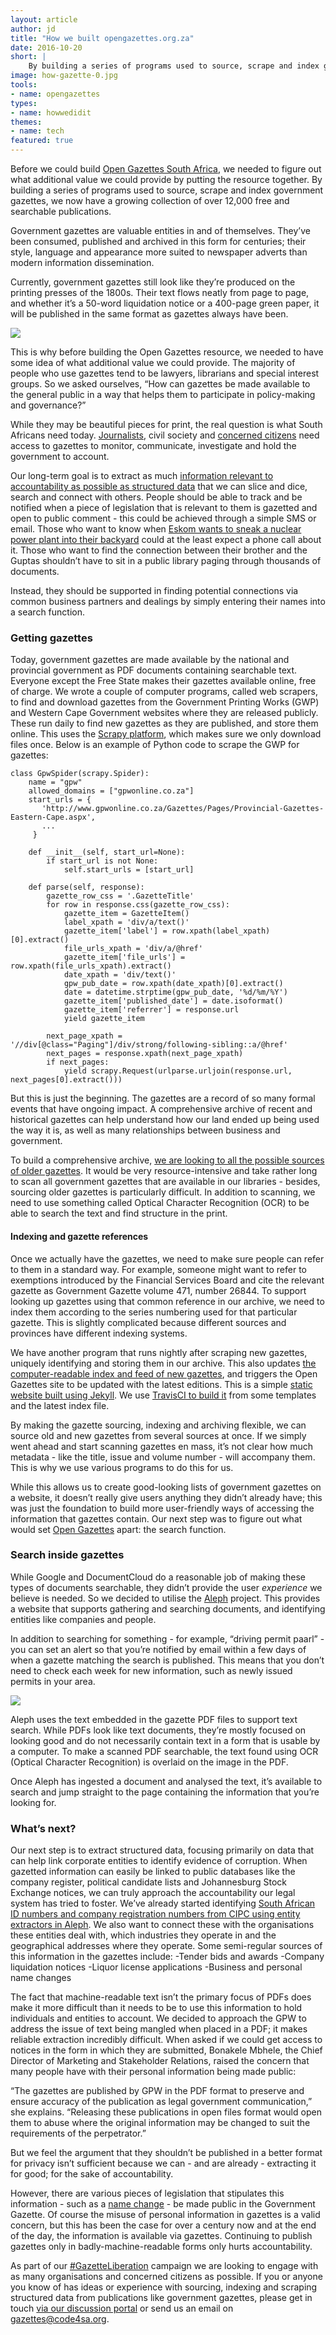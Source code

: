 ```yaml
---
layout: article
author: jd
title: "How we built opengazettes.org.za"
date: 2016-10-20
short: |
    By building a series of programs used to source, scrape and index government gazettes, we now have a growing collection of over 20,000 free and searchable publications.
image: how-gazette-0.jpg
tools:
- name: opengazettes
types:
- name: howwedidit
themes:
- name: tech
featured: true
---
```


Before we could build [Open Gazettes South Africa](http://opengazettes.org.za/), we needed to figure out what additional value we could provide by putting the resource together. By building a series of programs used to source, scrape and index government gazettes, we now have a growing collection of over 12,000 free and searchable publications.

Government gazettes are valuable entities in and of themselves. They’ve been consumed, published and archived in this form for centuries; their style, language and appearance more suited to newspaper adverts than modern information dissemination.

Currently, government gazettes still look like they’re produced on the printing presses of the 1800s. Their text flows neatly from page to page, and whether it’s a 50-word liquidation notice or a 400-page green paper, it will be published in the same format as gazettes always have been.

<img src="{{ site.baseurl }}/img/articles/how-gazette-1.jpg">

This is why before building the Open Gazettes resource, we needed to have some idea of what additional value we could provide. The majority of people who use gazettes tend to be lawyers, librarians and special interest groups. So we asked ourselves, “How can gazettes be made available to the general public in a way that helps them to participate in policy-making and governance?”

While they may be beautiful pieces for print, the real question is what South Africans need today. [Journalists](http://code4sa.org/2016/10/06/gazette-journalists.html), civil society and [concerned citizens](http://code4sa.org/2016/10/05/gazette-launch.html) need access to gazettes to monitor, communicate, investigate and hold the government to account.

Our long-term goal is to extract as much [information relevant to accountability as possible as structured data](http://discuss.codebridge.org.za/t/open-data-release-annoucements/32/3) that we can slice and dice, search and connect with others. People should be able to track and be notified when a piece of legislation that is relevant to them is gazetted and open to public comment - this could be achieved through a simple SMS or email. Those who want to know when [Eskom wants to sneak a nuclear power plant into their backyard](http://www.outa.co.za/nearly-missed-opportunity-for-public-to-comment-on-stealth-nuclear-gazette-2/) could at the least expect a phone call about it. Those who want to find the connection between their brother and the Guptas shouldn’t have to sit in a public library paging through thousands of documents.

Instead, they should be supported in finding potential connections via common business partners and dealings by simply entering their names into a search function.

### Getting gazettes
Today, government gazettes are made available by the national and provincial government as PDF documents containing searchable text. Everyone except the Free State makes their gazettes available online, free of charge. We wrote a couple of computer programs, called web scrapers, to find and download gazettes from the Government Printing Works (GWP) and Western Cape Government websites where they are released publicly. These run daily to find new gazettes as they are published, and store them online. This uses the [Scrapy platform](https://scrapy.org/), which makes sure we only download files once. Below is an example of Python code to scrape the GWP for gazettes:

```
class GpwSpider(scrapy.Spider):
    name = "gpw"
    allowed_domains = ["gpwonline.co.za"]
    start_urls = {
       'http://www.gpwonline.co.za/Gazettes/Pages/Provincial-Gazettes-Eastern-Cape.aspx',
       ...
     }

    def __init__(self, start_url=None):
        if start_url is not None:
            self.start_urls = [start_url]

    def parse(self, response):
        gazette_row_css = '.GazetteTitle'
        for row in response.css(gazette_row_css):
            gazette_item = GazetteItem()
            label_xpath = 'div/a/text()'
            gazette_item['label'] = row.xpath(label_xpath)[0].extract()
            file_urls_xpath = 'div/a/@href'
            gazette_item['file_urls'] = row.xpath(file_urls_xpath).extract()
            date_xpath = 'div/text()'
            gpw_pub_date = row.xpath(date_xpath)[0].extract()
            date = datetime.strptime(gpw_pub_date, '%d/%m/%Y')
            gazette_item['published_date'] = date.isoformat()
            gazette_item['referrer'] = response.url
            yield gazette_item

        next_page_xpath = '//div[@class="Paging"]/div/strong/following-sibling::a/@href'
        next_pages = response.xpath(next_page_xpath)
        if next_pages:
            yield scrapy.Request(urlparse.urljoin(response.url, next_pages[0].extract()))

```

But this is just the beginning. The gazettes are a record of so many formal events that have ongoing impact. A comprehensive archive of recent and historical gazettes can help understand how our land ended up being used the way it is, as well as many relationships between business and government.

To build a comprehensive archive, [we are looking to all the possible sources of older gazettes](http://opengazettes.org.za/about#contact-us). It would be very resource-intensive and take rather long to scan all government gazettes that are available in our libraries - besides, sourcing older gazettes is particularly difficult. In addition to scanning, we need to use something called Optical Character Recognition (OCR) to be able to search the text and find structure in the print.

#### Indexing and gazette references
Once we actually have the gazettes, we need to make sure people can refer to them in a standard way. For example, someone might want to refer to exemptions introduced by the Financial Services Board and cite the relevant gazette as Government Gazette volume 471, number 26844. To support looking up gazettes using that common reference in our archive, we need to index them according to the series numbering used for that particular gazette. This is slightly complicated because different sources and provinces have different indexing systems.

We have another program that runs nightly after scraping new gazettes, uniquely identifying and storing them in our archive. This also updates [the computer-readable index and feed of new gazettes](http://opengazettes.org.za/about), and triggers the Open Gazettes site to be updated with the latest editions. This is a simple [static website built using Jekyll](https://github.com/Code4SA/opengazettes). We use [TravisCI to build it](https://travis-ci.org/Code4SA/opengazettes) from some templates and the latest index file.

By making the gazette sourcing, indexing and archiving flexible, we can source old and new gazettes from several sources at once. If we simply went ahead and start scanning gazettes en mass, it’s not clear how much metadata - like the title, issue and volume number - will accompany them. This is why we use various programs to do this for us.

While this allows us to create good-looking lists of government gazettes on a website, it doesn’t really give users anything they didn’t already have; this was just the foundation to build more user-friendly ways of accessing the information that gazettes contain. Our next step was to figure out what would set [Open Gazettes](http://opengazettes.org.za/) apart: the search function.

### Search inside gazettes

While Google and DocumentCloud do a reasonable job of making these types of documents searchable, they didn’t provide the user _experience_ we believe is needed. So we decided to utilise the [Aleph](https://github.com/pudo/aleph) project. This provides a website that supports gathering and searching documents, and identifying entities like companies and people.

In addition to searching for something - for example, “driving permit paarl” - you can set an alert so that you’re notified by email within a few days of when a gazette matching the search is published. This means that you don’t need to check each week for new information, such as newly issued permits in your area.

<img src="{{ site.baseurl }}/img/articles/how-gazette-2.jpg">

Aleph uses the text embedded in the gazette PDF files to support text search. While PDFs look like text documents, they’re mostly focused on looking good and do not necessarily contain text in a form that is usable by a computer. To make a scanned PDF searchable, the text found using OCR (Optical Character Recognition) is overlaid on the image in the PDF.

Once Aleph has ingested a document and analysed the text, it’s available to search and jump straight to the page containing the information that you’re looking for.

### What’s next?
Our next step is to extract structured data, focusing primarily on data that can help link corporate entities to identify evidence of corruption. When gazetted information can easily be linked to public databases like the company register, political candidate lists and Johannesburg Stock Exchange notices, we can truly approach the accountability our legal system has tried to foster. We’ve already started identifying [South African ID numbers and company registration numbers from CIPC using entity extractors in Aleph](https://github.com/Code4SA/aleph_za_entities/issues/6). We also want to connect these with the organisations these entities deal with, which industries they operate in and the geographical addresses where they operate. Some semi-regular sources of this information in the gazettes include:
-Tender bids and awards
-Company liquidation notices
-Liquor license applications
-Business and personal name changes

The fact that machine-readable text isn’t the primary focus of PDFs does make it more difficult than it needs to be to use this information to hold individuals and entities to account. We decided to approach the GPW to address the issue of text being mangled when placed in a PDF; it makes reliable extraction incredibly difficult. When asked if we could get access to notices in the form in which they are submitted, Bonakele Mbhele, the Chief Director of Marketing and Stakeholder Relations, raised the concern that many people have with their personal information being made public:

“The gazettes are published by GPW in the PDF format to preserve and ensure accuracy of the publication as legal government communication,” she explains. “Releasing these publications in open files format would open them to abuse where the original information may be changed to suit the requirements of the perpetrator.”

But we feel the argument that they shouldn’t be published in a better format for privacy isn’t sufficient because we can - and are already - extracting it for good; for the sake of accountability.

However, there are various pieces of legislation that stipulates this information - such as a [name change](http://www.saflii.org/za/legis/consol_act/badra1992301/) - be made public in the Government Gazette. Of course the misuse of personal information in gazettes is a valid concern, but this has been the case for over a century now and at the end of the day, the information is available via gazettes. Continuing to publish gazettes only in badly-machine-readable forms only hurts accountability.

As part of our [#GazetteLiberation](https://twitter.com/search?q=%23GazetteLiberation&ref_src=twsrc%5Etfw) campaign we are looking to engage with as many organisations and concerned citizens as possible. If you or anyone you know of has ideas or experience with sourcing, indexing and scraping structured data from publications like government gazettes, please get in touch [via our discussion portal](http://discuss.codebridge.org.za/t/open-data-release-annoucements/32/) or send us an email on [gazettes@code4sa.org](mailto:gazettes@code4sa.org).